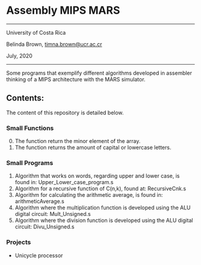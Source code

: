 # Assembly MIPS MARS

----------

University of Costa Rica

Belinda Brown, timna.brown@ucr.ac.cr

July, 2020

----------


Some programs that exemplify different algorithms developed in 
assembler thinking of a MIPS architecture with the MARS simulator.

## Contents:
The content of this repository is detailed below.

### Small Functions
0. The function return the minor element of the array.
1. The function returns the amount of capital or lowercase letters.


### Small Programs
1. Algorithm that works on words, regarding upper and lower case, is found in: Upper_Lower_case_program.s
2. Algorithm for a recursive function of C(n,k), found at: RecursiveCnk.s
3. Algorithm for calculating the arithmetic average, is found in: arithmeticAverage.s
4. Algorithm where the multiplication function is developed using the ALU digital circuit: Mult_Unsigned.s
5. Algorithm where the division function is developed using the ALU digital circuit: Divu_Unsigned.s

### Projects 

- Unicycle processor
